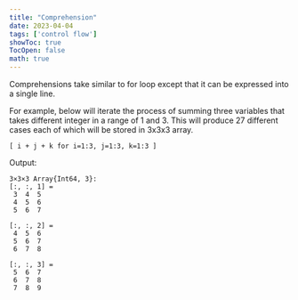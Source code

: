 ```yaml
---
title: "Comprehension"
date: 2023-04-04
tags: ['control flow']
showToc: true
TocOpen: false
math: true
---
```


Comprehensions take similar to for loop except that it can be expressed into a single line. 

For example, below will iterate the process of summing three variables that takes different integer in a range of 1 and 3. This will produce 27 different cases each of which will be stored in 3x3x3 array. 

```
[ i + j + k for i=1:3, j=1:3, k=1:3 ] 
```

Output: 
```
3×3×3 Array{Int64, 3}:
[:, :, 1] =
 3  4  5
 4  5  6
 5  6  7

[:, :, 2] =
 4  5  6
 5  6  7
 6  7  8

[:, :, 3] =
 5  6  7
 6  7  8
 7  8  9
```

